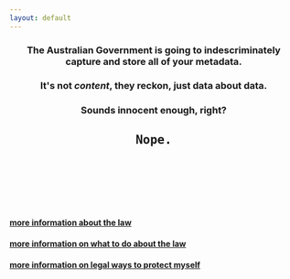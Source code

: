 ```yaml
---
layout: default
---
```


<div align="center">
    <h3>The Australian Government is going to indescriminately
    capture and store all of your metadata.</h3>
    <h3>It's not <em>content</em>, they reckon, just data about data.</h3>
    <h3>Sounds innocent enough, right?</h3>
    <h2><kbd>Nope.</kbd><h2>
</div>

<div style="padding-top: 15%">
<h4 class="text-center">
<span class="glyphicon glyphicon-book"></span> <a href="/law/">more information about the law</a></h4>
<h4 class="text-center">
<span class="glyphicon glyphicon-alert"></span> <a href="/dosomething/">more information on what to do about the law</a></h4>
<h4 class="text-center">
  <span class="glyphicon glyphicon-lock"></span> <a href="/protect/">more information on legal ways to protect myself</a></h4>
  </div>
